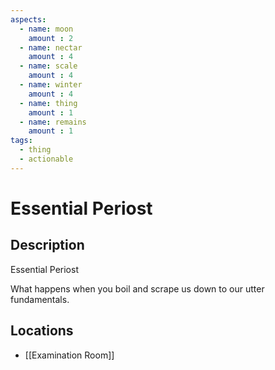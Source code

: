 ```yaml
---
aspects: 
  - name: moon
    amount : 2
  - name: nectar
    amount : 4
  - name: scale
    amount : 4
  - name: winter
    amount : 4
  - name: thing
    amount : 1
  - name: remains
    amount : 1
tags:
  - thing
  - actionable
---
```


# Essential Periost

## Description
Essential Periost

What happens when you boil and scrape us down to our utter fundamentals.
## Locations
- [[Examination Room]]